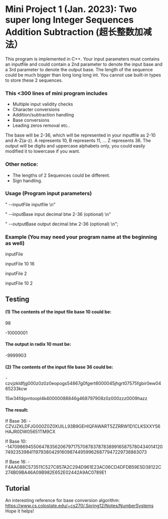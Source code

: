 # Mini Project 1 (Jan. 2023): Two super long Integer Sequences Addition Subtraction (超长整数加减法）

This program is implemented in C++. Your input parameters must contains an inputfile and could contain a 2nd parameter to denote the input base and a 3rd parameter to denote the output base. The length of the sequence could be much bigger than long long long int. You cannot use built-in types to store these 2 sequences.

### **This <300 lines of mini program includes** 

- Multiple input validity checks
- Character conversions
- Addition/subtraction handling
- Base conversions
- Leading zeros removal etc..

The base will be 2-36, which will be represented in your inputfile as 2-10 and A-Z(a-z). A represents 10, B represents 11, ... Z represents 36. The output will be digits and uppercase alphabets only, you could easily modified it to lowercase if you want.


### **Other notice:**
- The lengths of 2 Sequences could be different.
- Sign handling.

### **Usage (Program input parameters)**
"  --inputFile <filename>    inputfile \n"
  
"  --inputBase <number>     input decimal btw 2-36 (optional) \n"
  
"  --outputBase <number>       output decimal btw 2-36 (optional) \n";

### **Example (You may need your program name at the beginning as well)**
inputFile
  
inputFile 10 16
  
inputFile 2
  
inputFile 10 2

## Testing
#### (1) The contents of the input file base 10 could be:
98

-10000001

#### The output in radix 10 must be:
-9999903


#### (2) The contents of the input file base 36 could be:
  
-czvjzkldfjg000z0z0z0eopogs54867g0fgert6000045jhgrt07575fgbir0ew0465233kcw

15w34fdgvntoopl4k40000088846g468797908z0z000zzz0009hazz

#### The result:
  
If Base 36:
-CZVJZKLDFJG000Z0Z0XUILL93B9GEHIQFAWART5ZZRRW1D1CLKSXXY56HAJR0DW05651TM9CX

If Base 10:
-147098694550647835620679717570878378783899165875780434014120749235398411979380429160987449599626877947229738863073

If Base 16:
-F4AA088C573511C527C857A2C294D961E23AC06CD4DFDB59E5D38122C274B09BA46A09B982E652E02442A9AC0789E1

## Tutorial
An interesting reference for base conversion algorithm: https://www.cs.colostate.edu/~cs270/.Spring12/Notes/NumberSystems
Hope it helps!
